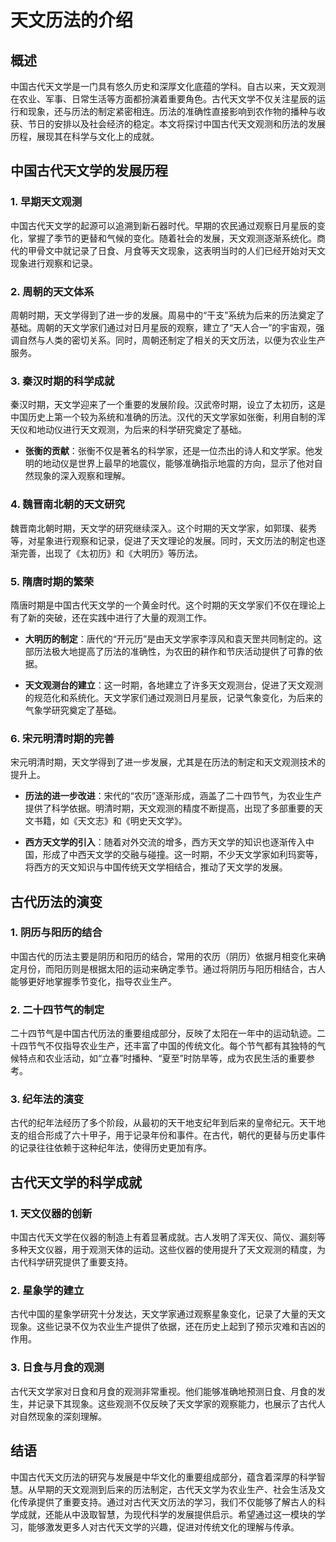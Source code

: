 # 天文历法的介绍

## 概述

中国古代天文学是一门具有悠久历史和深厚文化底蕴的学科。自古以来，天文观测在农业、军事、日常生活等方面都扮演着重要角色。古代天文学不仅关注星辰的运行和现象，还与历法的制定紧密相连。历法的准确性直接影响到农作物的播种与收获、节日的安排以及社会经济的稳定。本文将探讨中国古代天文观测和历法的发展历程，展现其在科学与文化上的成就。

## 中国古代天文学的发展历程

### 1. 早期天文观测

中国古代天文学的起源可以追溯到新石器时代。早期的农民通过观察日月星辰的变化，掌握了季节的更替和气候的变化。随着社会的发展，天文观测逐渐系统化。商代的甲骨文中就记录了日食、月食等天文现象，这表明当时的人们已经开始对天文现象进行观察和记录。

### 2. 周朝的天文体系

周朝时期，天文学得到了进一步的发展。周易中的“干支”系统为后来的历法奠定了基础。周朝的天文学家们通过对日月星辰的观察，建立了“天人合一”的宇宙观，强调自然与人类的密切关系。同时，周朝还制定了相关的天文历法，以便为农业生产服务。

### 3. 秦汉时期的科学成就

秦汉时期，天文学迎来了一个重要的发展阶段。汉武帝时期，设立了太初历，这是中国历史上第一个较为系统和准确的历法。汉代的天文学家如张衡，利用自制的浑天仪和地动仪进行天文观测，为后来的科学研究奠定了基础。

- **张衡的贡献**：张衡不仅是著名的科学家，还是一位杰出的诗人和文学家。他发明的地动仪是世界上最早的地震仪，能够准确指示地震的方向，显示了他对自然现象的深入观察和理解。

### 4. 魏晋南北朝的天文研究

魏晋南北朝时期，天文学的研究继续深入。这个时期的天文学家，如郭璞、裴秀等，对星象进行观察和记录，促进了天文理论的发展。同时，天文历法的制定也逐渐完善，出现了《太初历》和《大明历》等历法。

### 5. 隋唐时期的繁荣

隋唐时期是中国古代天文学的一个黄金时代。这个时期的天文学家们不仅在理论上有了新的突破，还在实践中进行了大量的观测工作。

- **大明历的制定**：唐代的“开元历”是由天文学家李淳风和袁天罡共同制定的。这部历法极大地提高了历法的准确性，为农田的耕作和节庆活动提供了可靠的依据。

- **天文观测台的建立**：这一时期，各地建立了许多天文观测台，促进了天文观测的规范化和系统化。天文学家们通过观测日月星辰，记录气象变化，为后来的气象学研究奠定了基础。

### 6. 宋元明清时期的完善

宋元明清时期，天文学得到了进一步发展，尤其是在历法的制定和天文观测技术的提升上。

- **历法的进一步改进**：宋代的“农历”逐渐形成，涵盖了二十四节气，为农业生产提供了科学依据。明清时期，天文观测的精度不断提高，出现了多部重要的天文书籍，如《天文志》和《明史天文学》。

- **西方天文学的引入**：随着对外交流的增多，西方天文学的知识也逐渐传入中国，形成了中西天文学的交融与碰撞。这一时期，不少天文学家如利玛窦等，将西方的天文知识与中国传统天文学相结合，推动了天文学的发展。

## 古代历法的演变

### 1. 阴历与阳历的结合

中国古代的历法主要是阴历和阳历的结合，常用的农历（阴历）依据月相变化来确定月份，而阳历则是根据太阳的运动来确定季节。通过将阴历与阳历相结合，古人能够更好地掌握季节变化，指导农业生产。

### 2. 二十四节气的制定

二十四节气是中国古代历法的重要组成部分，反映了太阳在一年中的运动轨迹。二十四节气不仅指导农业生产，还丰富了中国的传统文化。每个节气都有其独特的气候特点和农业活动，如“立春”时播种、“夏至”时防旱等，成为农民生活的重要参考。

### 3. 纪年法的演变

古代的纪年法经历了多个阶段，从最初的天干地支纪年到后来的皇帝纪元。天干地支的组合形成了六十甲子，用于记录年份和事件。在古代，朝代的更替与历史事件的记录往往依赖于这种纪年法，使得历史更加有序。

## 古代天文学的科学成就

### 1. 天文仪器的创新

中国古代天文学在仪器的制造上有着显著成就。古人发明了浑天仪、简仪、漏刻等多种天文仪器，用于观测天体的运动。这些仪器的使用提升了天文观测的精度，为古代科学研究提供了重要支持。

### 2. 星象学的建立

古代中国的星象学研究十分发达，天文学家通过观察星象变化，记录了大量的天文现象。这些记录不仅为农业生产提供了依据，还在历史上起到了预示灾难和吉凶的作用。

### 3. 日食与月食的观测

古代天文学家对日食和月食的观测非常重视。他们能够准确地预测日食、月食的发生，并记录下其现象。这些观测不仅反映了天文学家的观察能力，也展示了古代人对自然现象的深刻理解。

## 结语

中国古代天文历法的研究与发展是中华文化的重要组成部分，蕴含着深厚的科学智慧。从早期的天文观测到后来的历法制定，古代天文学为农业生产、社会生活及文化传承提供了重要支持。通过对古代天文历法的学习，我们不仅能够了解古人的科学成就，还能从中汲取智慧，为现代科学的发展提供启示。希望通过这一模块的学习，能够激发更多人对古代天文学的兴趣，促进对传统文化的理解与传承。